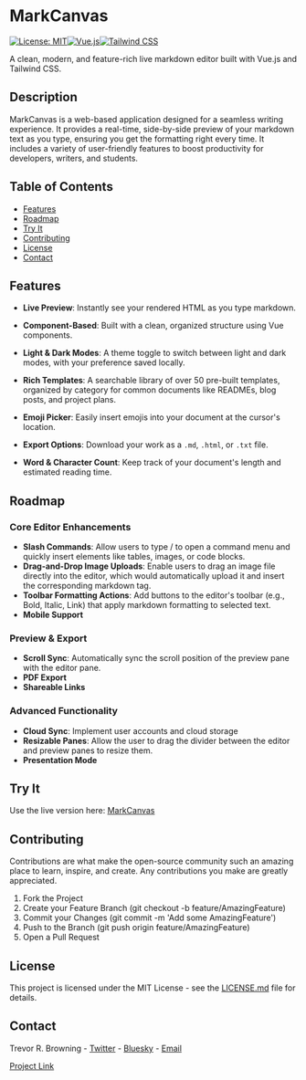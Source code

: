 # MarkCanvas

[![License: MIT](https://img.shields.io/badge/License-MIT-yellow.svg)](https://opensource.org/licenses/MIT)[![Vue.js](https://img.shields.io/badge/Vue.js-3-42b883.svg)](https://vuejs.org/)[![Tailwind CSS](https://img.shields.io/badge/Tailwind_CSS-3-38b2ac.svg)](https://tailwindcss.com/)

A clean, modern, and feature-rich live markdown editor built with Vue.js and Tailwind CSS.

## Description

MarkCanvas is a web-based application designed for a seamless writing experience. It provides a real-time, side-by-side preview of your markdown text as you type, ensuring you get the formatting right every time. It includes a variety of user-friendly features to boost productivity for developers, writers, and students.

## Table of Contents

- [Features](#features)
- [Roadmap](#roadmap)
- [Try It](#try-it)
- [Contributing](#contributing)
- [License](#license)
- [Contact](#contact)

## Features

- **Live Preview**: Instantly see your rendered HTML as you type markdown.

- **Component-Based**: Built with a clean, organized structure using Vue components.

- **Light & Dark Modes**: A theme toggle to switch between light and dark modes, with your preference saved locally.

- **Rich Templates**: A searchable library of over 50 pre-built templates, organized by category for common documents like READMEs, blog posts, and project plans.

- **Emoji Picker**: Easily insert emojis into your document at the cursor's location.

- **Export Options**: Download your work as a `.md`, `.html`, or `.txt` file.

- **Word & Character Count**: Keep track of your document's length and estimated reading time.

## Roadmap

### Core Editor Enhancements

- **Slash Commands**: Allow users to type / to open a command menu and quickly insert elements like tables, images, or code blocks.
- **Drag-and-Drop Image Uploads**: Enable users to drag an image file directly into the editor, which would automatically upload it and insert the corresponding markdown tag.
- **Toolbar Formatting Actions**: Add buttons to the editor's toolbar (e.g., Bold, Italic, Link) that apply markdown formatting to selected text.
- **Mobile Support**

### Preview & Export

- **Scroll Sync**: Automatically sync the scroll position of the preview pane with the editor pane.
- **PDF Export**
- **Shareable Links**

### Advanced Functionality

- **Cloud Sync**: Implement user accounts and cloud storage
- **Resizable Panes**: Allow the user to drag the divider between the editor and preview panes to resize them.
- **Presentation Mode**

## Try It

Use the live version here: [MarkCanvas](https://www.TrevorBrowning.com/markcanvas)

## Contributing

Contributions are what make the open-source community such an amazing place to learn, inspire, and create. Any contributions you make are greatly appreciated.

1. Fork the Project
2. Create your Feature Branch (git checkout -b feature/AmazingFeature)
3. Commit your Changes (git commit -m 'Add some AmazingFeature')
4. Push to the Branch (git push origin feature/AmazingFeature)
5. Open a Pull Request

## License

This project is licensed under the MIT License - see the [LICENSE.md](LICENSE.md) file for details.

## Contact

Trevor R. Browning - [Twitter](twitter.com/BrowningRTrevor) - [Bluesky](https://www.bsky.app/trevorbrowning.com) - [Email](trevryanbrowning@gmail.com)

[Project Link](https://github.com/TrevorBrowning/markcanvas)
